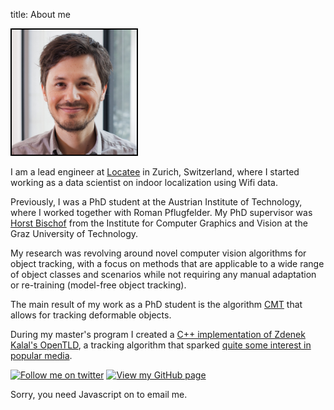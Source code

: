 title: About me

<script>
function insert_mail_address() {
  // Email obfuscator script 2.1 by Tim Williams, University of Arizona
  // Random encryption key feature by Andrew Moulden, Site Engineering Ltd
  // This code is freeware provided these four comment lines remain intact
  // A wizard to generate this code is at http://www.jottings.com/obfuscator/
  coded = "UqGWGbvK@Ufv1H.0Nf"
    key = "tak04Zphnr3lPMy5Eg6vVsxizbqYSHR2KoLUADIem18WwO9cQTdNJFBX7GfujC"
    shift=coded.length
    link=""
    for (i=0; i<coded.length; i++) {
      if (key.indexOf(coded.charAt(i))==-1) {
        ltr = coded.charAt(i)
          link += (ltr)
      }
      else {
        ltr = (key.indexOf(coded.charAt(i))-shift+key.length) % key.length
          link += (key.charAt(ltr))
      }
    }
  document.write("<a href='mailto:"+link+"'><img src='/img/googlemail-64.png' width='46' alt='Email me'/></a>")
}
</script>

<img class='sidecolumn' style='border: 2px solid black' width='200' src='portrait.jpg' alt='My portrait' />

I am a lead engineer at [Locatee][1] in Zurich, Switzerland, where I started working as a data scientist on indoor localization using Wifi data.

Previously, I was a PhD student at the Austrian Institute of Technology,
where I worked together with Roman Pflugfelder.
My PhD supervisor was [Horst Bischof][2] from the Institute for Computer Graphics and Vision
at the Graz University of Technology.

My research was revolving around novel computer vision algorithms for object tracking,
with a focus on methods that are applicable to a wide range of object classes and scenarios
while not requiring any manual adaptation or re-training (model-free object tracking).

The main result of my work as a PhD student is the algorithm [CMT](/cmt)
that allows for tracking deformable objects.

During my master's program I created a [C++ implementation of Zdenek Kalal's OpenTLD](/tld),
a tracking algorithm that sparked [quite some interest in popular media][3].

<a href="https://twitter.com/gnebehay" target="_blank"><img src="/img/Twitter_logo_blue.png" alt="Follow me on twitter" width="46"></a>
<a href="https://github.com/gnebehay" target="_blank"><img src="/img/Octocat.png" width="46" alt="View my GitHub page"></a>
<script>insert_mail_address();</script>
<noscript>Sorry, you need Javascript on to email me.</noscript>


[1]: http://www.locatee.ch
[2]: http://www.icg.tugraz.at/Members/bischof
[3]: http://www.engadget.com/2011/03/31/zdenek-kalals-object-tracking-algorithm-learns-on-the-fly-like
